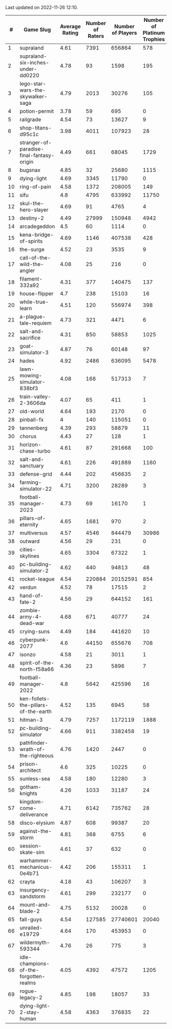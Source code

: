 Last updated on 2022-11-26 12:10.


|#|Game Slug|Average Rating|Number of Raters|Number of Players|Number of Platinum Trophies|Max Rarity (%)|
|---|---|---|---|---|---|---|
|1|supraland|4.61|7391|656864|578|99|
|2|supraland-six-inches-under-dd0220|4.78|93|1598|195|99|
|3|lego-star-wars-the-skywalker-saga|4.79|2013|30276|105|98|
|4|potion-permit|3.78|59|695|0|98|
|5|railgrade|4.54|73|13627|9|98|
|6|shop-titans-d95c1c|3.98|4011|107923|28|98|
|7|stranger-of-paradise-final-fantasy-origin|4.49|661|68045|1729|98|
|8|bugsnax|4.85|32|25680|1115|97|
|9|dying-light|4.69|3345|11790|0|96|
|10|ring-of-pain|4.58|1372|208005|149|96|
|11|sifu|4.8|4795|633992|11750|96|
|12|skul-the-hero-slayer|4.69|91|4765|4|96|
|13|destiny-2|4.49|27999|150948|4942|95|
|14|arcadegeddon|4.5|60|1114|0|94|
|15|kena-bridge-of-spirits|4.69|1146|407538|428|94|
|16|the-surge|4.52|23|3535|9|94|
|17|call-of-the-wild-the-angler|4.08|25|216|0|93|
|18|filament-332a92|4.31|377|140475|137|93|
|19|house-flipper|4.7|238|15103|16|93|
|20|while-true-learn|4.51|120|556974|398|93|
|21|a-plague-tale-requiem|4.73|321|4471|6|92|
|22|salt-and-sacrifice|4.31|850|58853|1025|91|
|23|goat-simulator-3|4.87|76|60148|97|90|
|24|hades|4.92|2486|636095|5478|89|
|25|lawn-mowing-simulator-838bf3|4.08|168|517313|7|88|
|26|train-valley-2-3606da|4.07|65|411|1|88|
|27|old-world|4.64|193|2170|0|86|
|28|pinball-fx|4|140|115051|0|86|
|29|tannenberg|4.39|293|58879|11|86|
|30|chorus|4.43|27|128|1|84|
|31|horizon-chase-turbo|4.61|87|291668|100|83|
|32|salt-and-sanctuary|4.61|226|491889|1160|83|
|33|defense-grid|4.44|202|456635|2|80|
|34|farming-simulator-22|4.71|3200|28289|3|80|
|35|football-manager-2023|4.73|69|16170|1|80|
|36|pillars-of-eternity|4.65|1681|970|2|80|
|37|multiversus|4.57|4546|844479|30986|78|
|38|outward|4.56|29|231|0|77|
|39|cities-skylines|4.65|3304|67322|1|75|
|40|pc-building-simulator-2|4.62|440|94813|48|75|
|41|rocket-league|4.54|220884|20152591|854|75|
|42|verdun|4.52|78|17515|2|73|
|43|hand-of-fate-2|4.56|29|644152|161|72|
|44|zombie-army-4-dead-war|4.68|671|40777|24|66|
|45|crying-suns|4.49|184|441620|10|65|
|46|cyberpunk-2077|4.6|44150|655676|708|62|
|47|isonzo|4.58|21|3011|1|61|
|48|spirit-of-the-north-f58a66|4.36|23|5896|7|59|
|49|football-manager-2022|4.8|5642|425596|16|49|
|50|ken-follets-the-pillars-of-the-earth|4.52|135|6945|58|49|
|51|hitman-3|4.79|7257|1172119|1888|48|
|52|pc-building-simulator|4.66|911|3382458|19|48|
|53|pathfinder-wrath-of-the-righteous|4.76|1420|2447|0|40|
|54|prison-architect|4.6|325|10225|0|38|
|55|sunless-sea|4.58|180|12280|3|37|
|56|gotham-knights|4.26|1033|31187|24|35|
|57|kingdom-come-deliverance|4.71|6142|735762|28|30|
|58|disco-elysium|4.87|608|99387|20|28|
|59|against-the-storm|4.81|368|6755|6|27|
|60|session-skate-sim|4.61|37|632|0|27|
|61|warhammer-mechanicus-0e4b71|4.42|206|155311|1|24|
|62|crayta|4.18|43|106207|3|23|
|63|insurgency-sandstorm|4.61|299|232177|0|6|
|64|mount-and-blade-2|4.75|5132|20028|0|6|
|65|fall-guys|4.54|127585|27740601|20040|4|
|66|unrailed-e19729|4.64|170|453953|0|3|
|67|wildermyth-593344|4.76|26|775|3|2|
|68|idle-champions-of-the-forgotten-realms|4.05|4392|47572|1205|0.9|
|69|rogue-legacy-2|4.85|198|18057|33|0.9|
|70|dying-light-2-stay-human|4.58|4363|376835|22|0.7|
